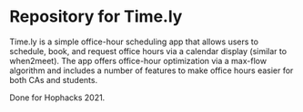 # Repository for Time.ly

Time.ly is a simple office-hour scheduling app that allows users to schedule, book, and request office hours via a calendar display (similar to when2meet). The app offers office-hour optimization via a max-flow algorithm and includes a number of features to make office hours easier for both CAs and students. 

Done for Hophacks 2021. 

